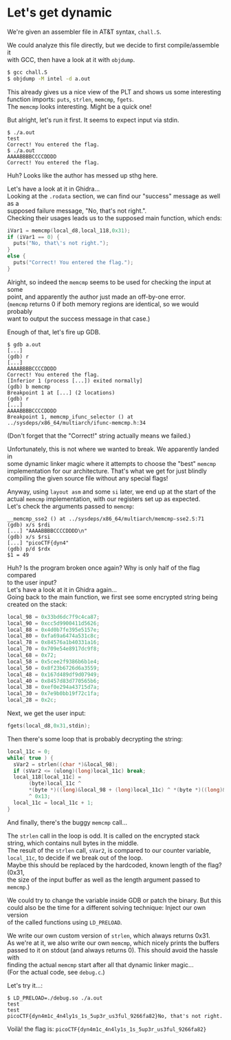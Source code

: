 Let's get dynamic
=================

We're given an assembler file in AT&T syntax, `chall.S`.

We could analyze this file directly, but we decide to first compile/assemble it  
with GCC, then have a look at it with `objdump`.
```sh
$ gcc chall.S
$ objdump -M intel -d a.out
```
This already gives us a nice view of the PLT and shows us some interesting  
function imports: `puts`, `strlen`, `memcmp`, `fgets`.  
The `memcmp` looks interesting. Might be a quick one!

But alright, let's run it first. It seems to expect input via stdin.
```
$ ./a.out
test
Correct! You entered the flag.
$ ./a.out
AAAABBBBCCCCDDDD
Correct! You entered the flag.
```
Huh? Looks like the author has messed up sthg here.

Let's have a look at it in Ghidra...  
Looking at the `.rodata` section, we can find our "success" message as well as a  
supposed failure message, "No, that's not right.".  
Checking their usages leads us to the supposed main function, which ends:
```c
iVar1 = memcmp(local_d8,local_118,0x31);
if (iVar1 == 0) {
  puts("No, that\'s not right.");
}
else {
  puts("Correct! You entered the flag.");
}
```
Alright, so indeed the `memcmp` seems to be used for checking the input at some  
point, and apparently the author just made an off-by-one error.  
(`memcmp` returns 0 if both memory regions are identical, so we would probably  
want to output the success message in that case.)

Enough of that, let's fire up GDB.
```
$ gdb a.out
[...]
(gdb) r
[...]
AAAABBBBCCCCDDDD
Correct! You entered the flag.
[Inferior 1 (process [...]) exited normally]
(gdb) b memcmp
Breakpoint 1 at [...] (2 locations)
(gdb) r
[...]
AAAABBBBCCCCDDDD
Breakpoint 1, memcmp_ifunc_selector () at ../sysdeps/x86_64/multiarch/ifunc-memcmp.h:34
```
(Don't forget that the "Correct!" string actually means we failed.)

Unfortunately, this is not where we wanted to break. We apparently landed in  
some dynamic linker magic where it attempts to choose the "best" `memcmp`  
implementation for our architecture. That's what we get for just blindly  
compiling the given source file without any special flags!  

Anyway, using `layout asm` and some `si` later, we end up at the start of the  
actual `memcmp` implementation, with our registers set up as expected.  
Let's check the arguments passed to `memcmp`:
```
__memcmp_sse2 () at ../sysdeps/x86_64/multiarch/memcmp-sse2.S:71
(gdb) x/s $rdi
[...] "AAAABBBBCCCCDDDD\n"
(gdb) x/s $rsi
[...] "picoCTF{dyn4"
(gdb) p/d $rdx
$1 = 49
```

Huh? Is the program broken once again? Why is only half of the flag compared  
to the user input?  
Let's have a look at it in Ghidra again...  
Going back to the main function, we first see some encrypted string being  
created on the stack:
```c
local_98 = 0x33bd6dc7f9c4ca87;
local_90 = 0xcc5d9900411d5626;
local_88 = 0x4d0b7fe395e5157e;
local_80 = 0xfa69a6474a531c8c;
local_78 = 0x84576a1b40331a16;
local_70 = 0x709e54e8917dc9f8;
local_68 = 0x72;
local_58 = 0x5cee2f9386b6b1e4;
local_50 = 0x8f23b6726d6a3559;
local_48 = 0x167d489df9d07949;
local_40 = 0x8457d83d770565b6;
local_38 = 0xef0e294a43715d7a;
local_30 = 0x7e9b0bb19f72c1fa;
local_28 = 0x2c;
```
Next, we get the user input:
```c
fgets(local_d8,0x31,stdin);
```
Then there's some loop that is probably decrypting the string:
```c
local_11c = 0;
while( true ) {
  sVar2 = strlen((char *)&local_98);
  if (sVar2 <= (ulong)(long)local_11c) break;
  local_118[local_11c] =
       (byte)local_11c ^
       *(byte *)((long)&local_98 + (long)local_11c) ^ *(byte *)((long)&local_58 + (long)local_11c)
       ^ 0x13;
  local_11c = local_11c + 1;
}
```
And finally, there's the buggy `memcmp` call...

The `strlen` call in the loop is odd. It is called on the encrypted stack  
string, which contains null bytes in the middle.  
The result of the `strlen` call, `sVar2`, is compared to our counter variable,  
`local_11c`, to decide if we break out of the loop.  
Maybe this should be replaced by the hardcoded, known length of the flag? (0x31,  
the size of the input buffer as well as the length argument passed to `memcmp`.)

We could try to change the variable inside GDB or patch the binary. But this  
could also be the time for a different solving technique: Inject our own version  
of the called functions using `LD_PRELOAD`.

We write our own custom version of `strlen`, which always returns 0x31.  
As we're at it, we also write our own `memcmp`, which nicely prints the buffers  
passed to it on stdout (and always returns 0). This should avoid the hassle with  
finding the actual `memcmp` start after all that dynamic linker magic...  
(For the actual code, see `debug.c`.)

Let's try it...:
```
$ LD_PRELOAD=./debug.so ./a.out
test
test
picoCTF{dyn4m1c_4n4ly1s_1s_5up3r_us3ful_9266fa82}No, that's not right.
```
Voilà! the flag is: `picoCTF{dyn4m1c_4n4ly1s_1s_5up3r_us3ful_9266fa82}`


